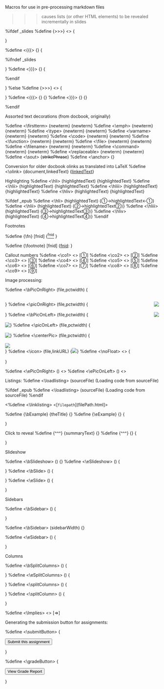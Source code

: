 
  Macros for use in pre-processing markdown files

  >>> causes lists (or other HTML elements) to be revealed
  incrementally in slides

%ifdef _slides
%define {>>>} <> {<span class="incremental"> </span>

}

%define <{{{> {} {

%ifndef _slides

}
%define <}}}> {} {

%endif

}
%else
%define {>>>} <> {

}
%define <{{{> {} {}
%define <}}}> {} {}

%endif


Assorted text decorations (from docbook, originally)

%define <\firstterm> {newterm} {<span class="firstterm">newterm</span>}
%define <\emph> {newterm} {<span class="emph">newterm</span>}
%define <\type> {newterm} {<span class="type">newterm</span>}
%define <\varname> {newterm} {<span class="varname">newterm</span>}
%define <\code> {newterm} {<span class="code">newterm</span>}
%define <\function> {newterm} {<span class="function">newterm</span>}
%define <\file> {newterm} {<span class="file">newterm</span>}
%define <\filename> {newterm} {<span class="file">newterm</span>}
%define <\command> {newterm} {<span class="command">newterm</span>}
%define <\replaceable> {newterm} {<span class="replaceable">newterm</span>}
%define <\sout> <strikePhrase> {~~strikePhrase~~}
%define <\anchor> <anchorID> {<span id='anchorID'></span>}



  Conversion for older docbook olinks as translated into LaTeX
%define <\olink> {document,linkedText} {[linkedText](../document/)}





  Highlighting
%define <\hli> (highlightedText) {<span class='hli'>highlightedText</span>}
%define <\hlii> (highlightedText) {<span class='hlii'>highlightedText</span>}
%define <\hliii> (highlightedText) {<span class='hliii'>highlightedText</span>}
%define <\hliv> (highlightedText) {<span class='hliv'>highlightedText</span>}

%ifdef _epub
%define <\hli> (highlightedText) {<span class='hli'>&#x2460;&#8594;highlightedText&#8592;&#x2460;</span>}
%define <\hlii> (highlightedText) {<span class='hlii'>&#x2461;&#8594;highlightedText&#x2461;&#x27e9;</span>}
%define <\hliii> (highlightedText) {<span class='hliii'>&#x2462;&#8594;highlightedText&#x2462;&#x27e9;</span>}
%define <\hliv> (highlightedText) {<span class='hliv'>&#x2463;&#8594;highlightedText&#x2463;&#x27e9;</span>}
%endif


Footnotes

%define {\fn} [fnid]  {[<sup>fnid</sup>](#fnid)<a id="ret-fnid"/> }

%define {\footnote} [fnid] {[fnid](#ret-fnid)<a id="fnid"/>: }



Callout numbers
%define <\co1> <> [<span>&#x2780;</span>]
%define <\co2> <> [<span>&#x2781;</span>]
%define <\co3> <> [<span>&#x2782;</span>]
%define <\co4> <> [<span>&#x2783;</span>]
%define <\co5> <> [<span>&#x2784;</span>]
%define <\co6> <> [<span>&#x2785;</span>]
%define <\co7> <> [<span>&#x2786;</span>]
%define <\co8> <> [<span>&#x2787;</span>]
%define <\co9> <> [<span>&#x2788;</span>]

Image processing:

%define <\bPicOnRight> (file,pctwidth) {<div class="noFloat">&nbsp;</div><img src="file.png" style="float: right; max-width: pctwidth%;"/>}
%define <\picOnRight> (file,pctwidth) {<div class="noFloat">&nbsp;</div><img src="file.png" style="float: right; max-width: pctwidth%;"/>}
%define <\bPicOnLeft> (file,pctwidth) {<div class="noFloat">&nbsp;</div><img src="file.png" style="float: left; max-width: pctwidth%;"/>}
%define <\picOnLeft> (file,pctwidth) {<div class="noFloat">&nbsp;</div><img src="file.png" style="float: left; max-width: pctwidth%;"/>}
%define <\centerPic> (file,pctwidth) {<div class="noFloat">&nbsp;</div><div style="text-align: center'"><img src="file.png" align="center" style="max-width: pctwidth%;"/></div>}
%define <\icon> (file,linkURL) {<span class="linkedIcon"><a href="linkURL" target="_blank"><img src="file"/></a></span>}
%define <\noFloat> <> {<div class="noFloat">&nbsp;</div>}

%define <\ePicOnRight> () <>
%define <\ePicOnLeft> () <>



Listings:
%define <\loadlisting> (sourceFile) (<cwm tag='longlisting' file='sourceFile'/>Loading code from sourceFile<cwm tag='/longlisting'/>)

%ifdef _epub
%define <\loadlisting> (sourceFile) (<cwm tag='longlisting' file='sourceFile'/>Loading code from sourceFile<cwm tag='/longlisting'/>)
%endif

<%define <\linklisting> <filePath> <[`filepath`](filePath.html]>



%define {\bExample} {theTitle} {<cwm tag="example" title="theTitle"/>}
%define {\eExample} {} {<cwm tag="/example"/>

}


Click to reveal
%define {^^^} {summaryText} {<cwm tag="details" summary="summaryText"/>}
%define {^^^} {} {<cwm tag="/details"/>

}

Slideshow

%define <\bSlideshow> () {<cwm tag="slideshow"/>}
%define <\eSlideshow> () {<cwm tag="/slideshow"/>

}
%define <\bSlide> () {<cwm tag="slideshowslide"/>

}
%define <\eSlide> () {<cwm tag="/slideshowslide"/>

}


Sidebars

%define <\bSidebar> () {<cwm tag="sidebar" width="50"/>

}

%define <\bSidebar> (sidebarWidth) {<cwm tag="sidebar" width="sidebarWidth"/>}

%define <\eSidebar> () {<cwm tag="/sidebar"/>

}


Columns

%define <\bSplitColumns> () {<cwm tag="splitColumns"/><cwm tag="leftColumn"/>

}
%define <\eSplitColumns> () {<cwm tag="/rightColumn"/><cwm tag="/splitColumns"/>

} 
%define <\splitColumns> () {<cwm tag="/leftColumn"/><cwm tag="rightColumn"/>

} 
%define <\splitColumn> () {<cwm tag="/leftColumn"/><cwm tag="rightColumn"/>

} 


%define <\Implies> <> [<span>&#x21D2;</span>]


Generating the submission button for assignments:

%define <\submitButton> <submissionControlFile> {<form><div><input type="button" value="Submit this assignment" onclick="window.open('https://www.cs.odu.edu/~zeil/submit/submit.html?asstinfo=submissionControlFile')"/></div></form>}

%define <\gradeButton> <submissionControlFile> {<form><div><input type="button" value="View Grade Report" onclick="window.open('https://www.cs.odu.edu/~zeil/submit/submit.html?asstinfo=submissionControlFile')"/></div></form>}


